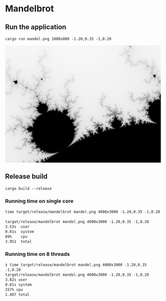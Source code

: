 # Mandelbrot

## Run the application

```
cargo run mandel.png 1000x800 -1.20,0.35 -1,0.20
```

![Example output](mandel.png)

## Release build

```
cargo build --release
```

### Running time on single core

```
time target/release/mandelbrot mandel.png 4000x3000 -1.20,0.35 -1,0.20

target/release/mandelbrot mandel.png 4000x3000 -1.20,0.35 -1,0.20
3.53s  user
0.01s  system
89%    cpu
3.951  total
```

### Running time on 8 threads

```
❯ time target/release/mandelbrot mandel.png 4000x3000 -1.20,0.35 -1,0.20
target/release/mandelbrot mandel.png 4000x3000 -1.20,0.35 -1,0.20
3.82s user
0.01s system
257% cpu
1.487 total
```
